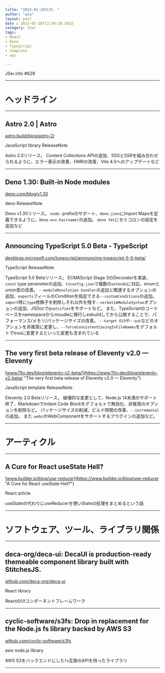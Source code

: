 ```yaml
---
title: "2023-01-28のJS: "
author: "azu"
layout: post
date : 2023-01-28T12:50:28.563Z
category: JSer
tags:
- React
- deno
- TypeScript
- template
- aws

---
```


JSer.info #629

----

<h1 class="site-genre">ヘッドライン</h1>

----

## Astro 2.0 | Astro
[astro.build/blog/astro-2/](https://astro.build/blog/astro-2/ "Astro 2.0 | Astro")
<p class="jser-tags jser-tag-icon"><span class="jser-tag">JavaScript</span> <span class="jser-tag">library</span> <span class="jser-tag">ReleaseNote</span></p>

Astro 2.0リリース。
Content Collections APIの追加、SSGとSSRを組み合わせられるように、エラー表示の改善、HMRの改善、Vite 4.0へのアップデートなど


----

## Deno 1.30: Built-in Node modules
[deno.com/blog/v1.30](https://deno.com/blog/v1.30 "Deno 1.30: Built-in Node modules")
<p class="jser-tags jser-tag-icon"><span class="jser-tag">deno</span> <span class="jser-tag">ReleaseNote</span></p>

Deno v1.30リリース。
`node:` prefixのサポート、`deno.json`にImport Mapsを定義できるように、`Deno.env.has(name)`の追加。
`deno fmt`にセミコロンの設定を追加など


----

## Announcing TypeScript 5.0 Beta - TypeScript
[devblogs.microsoft.com/typescript/announcing-typescript-5-0-beta/](https://devblogs.microsoft.com/typescript/announcing-typescript-5-0-beta/ "Announcing TypeScript 5.0 Beta - TypeScript")
<p class="jser-tags jser-tag-icon"><span class="jser-tag">TypeScript</span> <span class="jser-tag">ReleaseNote</span></p>

TypeScript 5.0 Betaリリース。
ECMAScript Stage 3のDecoratorを実装、`const` type perameterの追加、`tsconfig.json`で複数の`extends`に対応、enumとunion型の改善。
`--moduleResolution bundler`の追加と関連するオプションの追加、`exports`フィールのConditionを指定できる`--customConditions`の追加。
`import`時に`type`修飾子を削除しそれ以外を残す`--verbatimModuleSyntax`オプションの追加、JSDocで`@satisfies`をサポートなど。
また、TypeScriptのコードベースをnamespaceからmoudleに移行しesbuildしてから公開することで、パフォーマンス/メモリ/パッケージサイズの改善。
`--target ES3`や`--out`などのオプションを非推奨に変更し、`--forceConsistentCasingInFileNames`をデフォルトでtrueに変更するといった変更も含まれている


----

## The very first beta release of Eleventy v2.0 — Eleventy
[www.11ty.dev/blog/eleventy-v2-beta/](https://www.11ty.dev/blog/eleventy-v2-beta/ "The very first beta release of Eleventy v2.0 — Eleventy")
<p class="jser-tags jser-tag-icon"><span class="jser-tag">JavaScript</span> <span class="jser-tag">template</span> <span class="jser-tag">ReleaseNote</span></p>

Eleventy 2.0 Betaリリース。
破壊的な変更として、Node.js 14未満のサポート終了、MarkdownでIndent Code Blockをデフォルトで無効化、非推奨のオプションを削除など。
パッケージサイズの削減、ビルド時間の改善、`--incremental`の追加。
また`.webc`のWebComponentをサポートするプラグインの追加など。


----
<h1 class="site-genre">アーティクル</h1>

----

## A Cure for React useState Hell?
[www.builder.io/blog/use-reducer](https://www.builder.io/blog/use-reducer "A Cure for React useState Hell?")
<p class="jser-tags jser-tag-icon"><span class="jser-tag">React</span> <span class="jser-tag">article</span></p>

useStateの代わりにuseReducerを使いStateの処理をまとめるという話


----
<h1 class="site-genre">ソフトウェア、ツール、ライブラリ関係</h1>

----

## deca-org/deca-ui: DecaUI is production-ready themeable component library built with StitchesJS.
[github.com/deca-org/deca-ui](https://github.com/deca-org/deca-ui "deca-org/deca-ui: DecaUI is production-ready themeable component library built with StitchesJS.")
<p class="jser-tags jser-tag-icon"><span class="jser-tag">React</span> <span class="jser-tag">library</span></p>

ReactのUIコンポーネントフレームワーク


----

## cyclic-software/s3fs: Drop in replacement for the Node.js fs library backed by AWS S3
[github.com/cyclic-software/s3fs](https://github.com/cyclic-software/s3fs "cyclic-software/s3fs: Drop in replacement for the Node.js fs library backed by AWS S3")
<p class="jser-tags jser-tag-icon"><span class="jser-tag">aws</span> <span class="jser-tag">node.js</span> <span class="jser-tag">library</span></p>

AWS S3をバックエンドにした`fs`互換のAPIを持ったライブラリ


----
